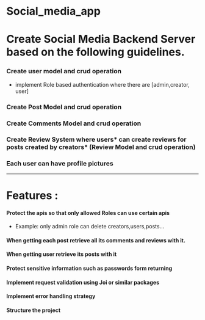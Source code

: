 # Social_media_app
# Create Social Media Backend Server based on the following guidelines.
### Create user model and crud operation
- implement Role based authentication where there are [admin,creator, user]	
### Create Post Model and crud operation
### Create Comments Model and crud operation
### Create Review System where users* can create reviews for posts created by creators* (Review Model and crud operation)
### Each user can have profile pictures 
--------------------------------------------------------------------------------------------------------------------------------
# Features : 
#### Protect the apis so that only allowed Roles can use certain apis 
- Example: only admin role can delete creators,users,posts…
#### When getting each post retrieve all its comments and reviews with it.
#### When getting user retrieve its posts with it
#### Protect sensitive information such as passwords form returning
#### Implement request validation using Joi or similar packages
#### Implement error handling strategy
#### Structure the project
